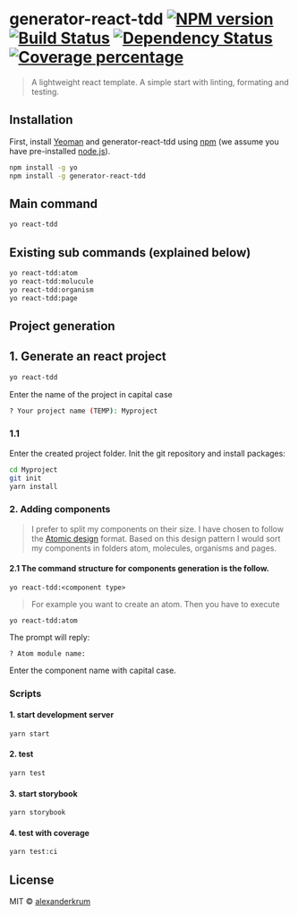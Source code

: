 # generator-react-tdd [![NPM version][npm-image]][npm-url] [![Build Status][travis-image]][travis-url] [![Dependency Status][daviddm-image]][daviddm-url] [![Coverage percentage][coveralls-image]][coveralls-url]
> A lightweight react template. A simple start with linting, formating and testing. 

## Installation

First, install [Yeoman](http://yeoman.io) and generator-react-tdd using [npm](https://www.npmjs.com/) (we assume you have pre-installed [node.js](https://nodejs.org/)).

```bash
npm install -g yo
npm install -g generator-react-tdd
```
## Main command
```bash
yo react-tdd
```

## Existing sub commands (explained below)
```bash
yo react-tdd:atom
yo react-tdd:molucule
yo react-tdd:organism
yo react-tdd:page
```



## Project generation

## 1. Generate an react project
    
```bash 
yo react-tdd
```

Enter the name of the project in capital case
```bash
? Your project name (TEMP): Myproject
``` 

### 1.1
Enter the created project folder. Init the git repository and install packages: 

```bash
cd Myproject
git init
yarn install
```
    
### 2. Adding components
>I prefer to split my components on their size.
I have chosen to follow the [Atomic design](http://atomicdesign.bradfrost.com/chapter-2/) format.
Based on this design pattern I would sort my components
in folders atom, molecules, organisms and pages. 

#### 2.1 The command structure for components generation is the follow.

```yo react-tdd:<component type>``` 
>For example you want to create an atom. Then you have
 to execute 

```yo react-tdd:atom```

The prompt will reply:

```? Atom module name: ```

Enter the component name with capital case.

### Scripts
#### 1. start development server
```bash
yarn start
```

#### 2. test
```bash
yarn test
```

#### 3. start storybook
```bash
yarn storybook
```

#### 4. test with coverage
```bash
yarn test:ci
```

## License

MIT © [alexanderkrum](https://alexanderkrum.github.io/)


[npm-image]: https://badge.fury.io/js/generator-react-tdd.svg
[npm-url]: https://npmjs.org/package/generator-react-tdd
[travis-image]: https://travis-ci.com/alexanderkrum/generator-react-tdd.svg?branch=master
[travis-url]: https://travis-ci.com/alexanderkrum/generator-react-tdd
[daviddm-image]: https://david-dm.org/alexanderkrum/generator-react-tdd.svg?theme=shields.io
[daviddm-url]: https://david-dm.org/alexanderkrum/generator-react-tdd
[coveralls-image]: https://coveralls.io/repos/alexanderkrum/generator-react-tdd/badge.svg
[coveralls-url]: https://coveralls.io/r/alexanderkrum/generator-react-tdd
